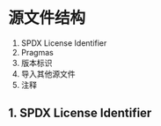 # 源文件结构

1. SPDX License Identifier
2. Pragmas
3. 版本标识
4. 导入其他源文件
5. 注释

## 1. SPDX License Identifier

